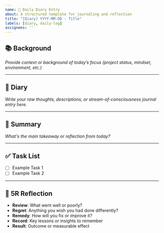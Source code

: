 ```yaml
---
name: 📔 Daily Diary Entry
about: A structured template for journaling and reflection
title: "[Diary] YYYY-MM-DD - Title"
labels: [diary, daily-log]
assignees: ''
---
```


## 📚 Background

_Provide context or background of today’s focus (project status, mindset, environment, etc.)_

---

## 📖 Diary

_Write your raw thoughts, descriptions, or stream-of-consciousness journal entry here._

---

## 📌 Summary

_What's the main takeaway or reflection from today?_

---

## ✅ Task List

- [ ] Example Task 1
- [ ] Example Task 2

---

## 🔁 5R Reflection

- **Review**: What went well or poorly?
- **Regret**: Anything you wish you had done differently?
- **Remedy**: How will you fix or improve it?
- **Record**: Key lessons or insights to remember
- **Result**: Outcome or measurable effect

